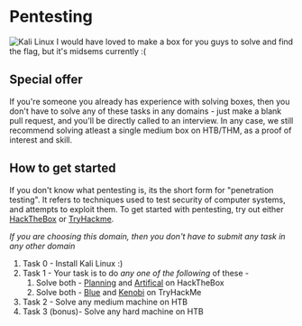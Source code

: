 # Pentesting

![Kali Linux](https://www.kali.org/images/notebook-kali-2024.1.jpg "Kali Linux")
I would have loved to make a box for you guys to solve and find the flag, but it's midsems currently :(

## Special offer

If you're someone you already has experience with solving boxes, then you don't have to solve any of these tasks in any domains - just make a blank pull request, and you'll be directly called to an interview. In any case, we still recommend solving atleast a single medium box on HTB/THM, as a proof of interest and skill.

## How to get started

If you don't know what pentesting is, its the short form for "penetration testing". It refers to techniques used to test security of computer systems, and attempts to exploit them. To get started with pentesting, try out either [HackTheBox](https://app.hackthebox.com/machines) or [TryHackme](https://tryhackme.com/module/introduction-to-offensive-pentesting).

_If you are choosing this domain, then you don't have to submit any task in any other domain_
1. Task 0 - Install Kali Linux :)
2. Task 1 -
    Your task is to do *any one of the following* of these -
    1. Solve both - [Planning](https://app.hackthebox.com/machines/Planning) and [Artifical](https://app.hackthebox.com/machines/Artificial) on HackTheBox
    2. Solve both - [Blue](https://tryhackme.com/room/blue) and [Kenobi](https://tryhackme.com/room/kenobi) on TryHackMe
3. Task 2 -
    Solve any medium machine on HTB
3. Task 3 (bonus)-
    Solve any hard machine on HTB
